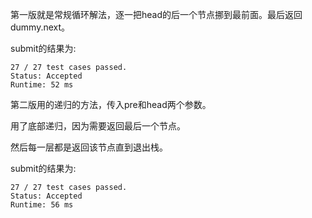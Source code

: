 第一版就是常规循环解法，逐一把head的后一个节点挪到最前面。最后返回dummy.next。

submit的结果为:
```
27 / 27 test cases passed.
Status: Accepted
Runtime: 52 ms
```

第二版用的递归的方法，传入pre和head两个参数。

用了底部递归，因为需要返回最后一个节点。

然后每一层都是返回该节点直到退出栈。

submit的结果为:
```
27 / 27 test cases passed.
Status: Accepted
Runtime: 56 ms
```
